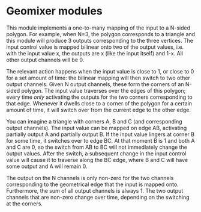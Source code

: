 # Geomixer modules

This module implements a one-to-many mapping of the input to a N-sided polygon. For example, when N=3, the polygon corresponds to a triangle and this module will produce 3 outputs corresponding to the three vertices. The input control value is mapped bilinear onto two of the output values, i.e. with the input value x, the outputs are x (like the input itself) and 1-x. All other output channels will be 0.

The relevant action happens when the input value is close to 1, or close to 0 for a set amount of time: the bilinear mapping will then switch to two other output channels. Given N output channels, these form the corners of an N-sided polygon. The input value traverses over the edges of this polygon; every time _only_ activating the outputs for the two corners corresponding to that edge. Whenever it dwells close to a corner of the polygon for a certain amount of time, it will switch over from the current edge to the other edge.

You can imagine a triangle with corners A, B and C (and corresponding output channels). The input value can be mapped on edge AB, activating partially output A and partially output B. If the input value lingers at corner B for some time, it switches over to edge BC. At that moment B is 1 and both A and C are 0, so the switch from AB to BC will not immediately change the output values. After the switch, a subsequent change in the input control value will cause it to traverse along the BC edge, where B and C will have some output and A will remain 0.

The output on the N channels is only non-zero for the two channels corresponding to the geometrical edge that the input is mapped onto. Furthermore, the sum of all output channels is always 1. The two output channels that are non-zero change over time, depending on the switching at the corners.
